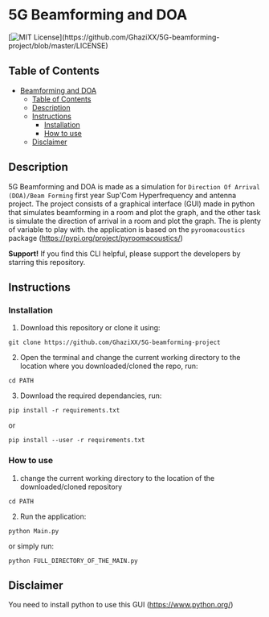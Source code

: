 # 5G Beamforming and DOA
[![MIT License](https://img.shields.io/apm/l/atomic-design-ui.svg?)](https://github.com/GhaziXX/5G-beamforming-project/blob/master/LICENSE)

## Table of Contents
- [Beamforming and DOA](#5G-beamforming-project)
  - [Table of Contents](#table-of-contents)
  - [Description](#description)
  - [Instructions](#instructions)
    - [Installation](#installation)
    - [How to use](#how-to-use)
  - [Disclaimer](#disclaimer)

## Description
5G Beamforming and DOA is made as a simulation for `Direction Of Arrival (DOA)/Beam Forming`
first year Sup'Com Hyperfrequency and antenna project.
The project consists of a graphical interface (GUI) made in python that simulates beamforming in a room
and plot the graph, and the other task is simulate the direction of arrival in a room and plot the graph.
The is plenty of variable to play with.
the application is based on the `pyroomacoustics` package (https://pypi.org/project/pyroomacoustics/)

**Support!**
If you find this CLI helpful, please support the developers by starring this repository.

## Instructions

### Installation
1. Download this repository or clone it using:
```
git clone https://github.com/GhaziXX/5G-beamforming-project
```
2. Open the terminal and change the current working directory to the location where you downloaded/cloned the repo, run:
```
cd PATH
```
3. Download the required dependancies, run:
```
pip install -r requirements.txt
```
or
```
pip install --user -r requirements.txt
```
### How to use

1. change the current working directory to the location of the downloaded/cloned repository
```
cd PATH
```
2. Run the application:
```
python Main.py
```
or simply run:
```
python FULL_DIRECTORY_OF_THE_MAIN.py
```

## Disclaimer
You need to install python to use this GUI (https://www.python.org/)
